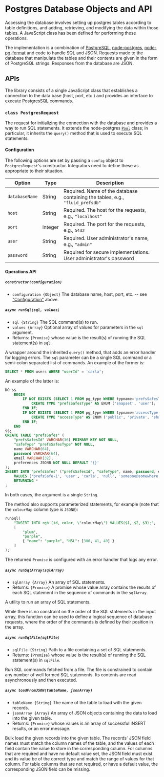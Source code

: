 # Postgres Database Objects and API

Accessing the database involves setting up postgres tables according to table
definitions, and adding, retrieving, and modifying the data within those tables.
A JavaScript class has been defined for performing these operations.

The implementation is a combination of [PostgreSQL](https://www.postgresql.org/),
[node-postgres](https://node-postgres.com/), [node-pg-format](https://github.com/datalanche/node-pg-format)
and code to handle SQL and JSON.  Requests made to the database that manipulate
the tables and their contents are given in the form of PostgreSQL strings.
Responses from the database are JSON.

## APIs

The library consists of a single JavaScript class that establishes a
connection to the data base (host, port, etc.) and provides an interface to
execute PostgresSQL commands.

### `class PostgresRequest`

The request for initializing the connection with the database and provides
a way to run SQL statements.  It extends the node-postgres [`Pool`](https://node-postgres.com/api/pool)
class; in particular, it inherits the `query()` method that is used to execute
SQL statements.

#### Configuration

The following options are set by passing a `config` object to `PostgresRequest`'s
constructor.  Integrators need to define these as appropriate to their
situation.

| Option            | Type       | Description |
| ----------------- | ---------- | ----------- |
| `databaseName`    | String     | Required. Name of the database containing the tables, e.g., `"fluid_prefsdb"` |
| `host`            | String     | Required. The host for the requests, e.g., `"localhost"` |
| `port`            | Integer    | Required. The port for the requests, e.g., `5432` |
| `user`            | String     | Required. User administrator's name, e.g., `"admin"`|
| `password`        | String     | Required for secure implementations. User administrator's password |

#### Operations API

##### `constructor(configuration)`

- `configuration {Object}` The database name, host, port, etc. -- see
["Configuration"](#Configuration) above.

##### `async runSql(sql, values)`

- `sql {String}` The SQL command(s) to run.
- `values {Array}` Optional array of values for parameters in the `sql` argument.
- Returns: `{Promise}` whose value is the result(s) of running the SQL
statement(s) in `sql`.

A wrapper around the inherited `query()` method, that adds an error handler
for logging errors.  The `sql` parameter can be a single SQL command or a
semi-colon separated list of commands.  An example of the former is:

``` .sql
SELECT * FROM users WHERE "userId" = 'carla';
```

An example of the latter is:

``` .sql
DO $$
    BEGIN
        IF NOT EXISTS (SELECT 1 FROM pg_type WHERE typname='prefsSafesType') THEN
            CREATE TYPE "prefsSafesType" AS ENUM ('snapset', 'user');
        END IF;
        IF NOT EXISTS (SELECT 1 FROM pg_type WHERE typname='accessType') THEN
            CREATE TYPE "accessType" AS ENUM ('public', 'private', 'shared by trusted parties');
        END IF;
    END
$$;
CREATE TABLE "prefsSafes" (
    "prefsSafesId" VARCHAR(36) PRIMARY KEY NOT NULL,
    "safeType" "prefsSafesType" NOT NULL,
    name VARCHAR(64),
    password VARCHAR(64),
    email VARCHAR(32),
    preferences JSONB NOT NULL DEFAULT '{}'
);
INSERT INTO "prefsSafes" ("prefsSafesId", "safeType", name, password, email)
    VALUES ('prefsSafe-1', 'user', 'carla', 'null', 'someone@somewhere.com')
    RETURNING *
;

```

In both cases, the argument is a single `String`.

The method also supports parameterized statements, for example (note that the
`colourMap` column type is `JSONB`):

``` .sql
runSql(
    "INSERT INTO rgb (id, color, \"colourMap\") VALUES($1, $2, $3);",
    [
        "plum",
        "purple",
        { "name": "purple", "HSL": [306, 41, 40] }
    ]
);
```

The returned `Promise` is configured with an error handler that logs any error.

##### `async runSqlArray(sqlArray)`

- `sqlArray {Array}` An array of SQL statements.
- Returns: `{Promise}` A promise whose value array contains the results of
each SQL statement in the sequence of commands in the `sqlArray`.

A utility to run an array of SQL statements.

While there is no constraint on the order of the SQL statements in the input
array, this function can be used to define a logical sequence of database
requests, where the order of the commands is defined by their position in the
array.

##### `async runSqlFile(sqlFile)`

- `sqlFile {String}` Path to a file containing a set of SQL statements.
- Returns: `{Promise}` whose value is the result(s) of running the SQL
statement(s) in `sqlFile`.

Run SQL commands fetched from a file.  The file is constrained to contain any
number of well formed SQL statements.  Its contents are read asynchronously
and then executed.

##### `async loadFromJSON(tableName, jsonArray)`

- `tableName {String}` The name of the table to load with the given records.
- `jsonArray {Array}` An array of JSON objects containing the data to load into
the given table.
- Returns: `{Promise}` whose values is an array of successful INSERT results, or
an error message.

Bulk load the given records into the given table.  The records' JSON field
names must match the column names of the table, and the values of each field
contain the value to store in the corresponding column.  For columns that are
required and have no default value set, the JSON field must exist and its value
be of the correct type and match the range of values for that column.  For
table columns that are not required, or have a default value, the corresponding
JSON field can be missing.
